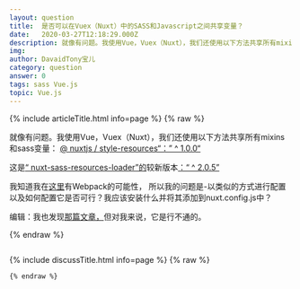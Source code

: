 ```yaml
---
layout: question
title:  是否可以在Vuex（Nuxt）中的SASS和Javascript之间共享变量？
date:   2020-03-27T12:18:29.000Z
description: 就像有问题。我使用Vue，Vuex（Nuxt），我们还使用以下方法共享所有mixins和sass变量： \` nuxtjs / style-resourc...
img: 
author: DavaidTony宝儿
category: question
answer: 0
tags: sass Vue.js
topic: Vue.js
---
```

<div class="article-root">
  <div class="article">
    {% include articleTitle.html info=page %}
    {% raw %}
    <div class="article-content"><p><font style="vertical-align: inherit;"><font style="vertical-align: inherit;">就像有问题。</font><font style="vertical-align: inherit;">我使用Vue，Vuex（Nuxt），我们还使用以下方法共享所有mixins和sass变量：
 </font></font><a href="https://github.com/nuxt-community/style-resources-module" rel="nofollow noreferrer"><font style="vertical-align: inherit;"><font style="vertical-align: inherit;">@ nuxtjs / style-resources“：” ^ 1.0.0“</font></font></a></p>

<p><font style="vertical-align: inherit;"><font style="vertical-align: inherit;">这是</font><a href="https://github.com/anteriovieira/nuxt-sass-resources-loader" rel="nofollow noreferrer"><font style="vertical-align: inherit;">“ nuxt-sass-resources-loader”的</font></a><font style="vertical-align: inherit;">较新版本</font></font><a href="https://github.com/anteriovieira/nuxt-sass-resources-loader" rel="nofollow noreferrer"><font style="vertical-align: inherit;"><font style="vertical-align: inherit;">：“ ^ 2.0.5”</font></font></a></p>

<p><font style="vertical-align: inherit;"><font style="vertical-align: inherit;">我知道我在</font></font><a href="https://www.bluematador.com/blog/how-to-share-variables-between-js-and-sass" rel="nofollow noreferrer"><font style="vertical-align: inherit;"><font style="vertical-align: inherit;">这里</font></font></a><font style="vertical-align: inherit;"><font style="vertical-align: inherit;">有Webpack的可能性，</font><font style="vertical-align: inherit;">
所以我的问题是-以类似的方式进行配置以及如何配置它是否可行？</font><font style="vertical-align: inherit;">我应该安装什么并将其添加到nuxt.config.js中？</font></font></p>

<p><font style="vertical-align: inherit;"><font style="vertical-align: inherit;">编辑：我也发现</font></font><a href="https://til.hashrocket.com/posts/sxbrscjuqu-share-scss-variables-with-javascript" rel="nofollow noreferrer"><font style="vertical-align: inherit;"><font style="vertical-align: inherit;">那篇文章，</font></font></a><font style="vertical-align: inherit;"><font style="vertical-align: inherit;">但对我来说，它是行不通的。</font></font></p></div>
    {% endraw %}
  </div>
  <p style="height: 0;width:0;overflow: hidden;"> 第3816篇《是否可以在Vuex（Nuxt）中的SASS和Javascript之间共享变量？》来自Winter(https://github.com/aiyld/aiyld.github.io)的站点</p>
  <div class="discuss-wrapper">
    {% include discussTitle.html info=page %}
    {% raw %}
    
    {% endraw %}
  </div>
<div>
